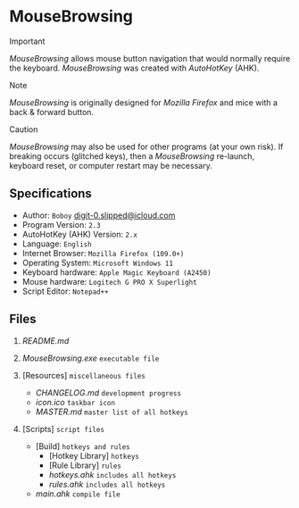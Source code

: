 # MouseBrowsing

> [!IMPORTANT]
> _MouseBrowsing_ allows mouse button navigation that would normally require the keyboard. _MouseBrowsing_ was created with _AutoHotKey_ (AHK).

> [!NOTE]
> _MouseBrowsing_ is originally designed for _Mozilla Firefox_ and mice with a back & forward button.

> [!CAUTION]
> _MouseBrowsing_ may also be used for other programs (at your own risk). If breaking occurs (glitched keys), then a _MouseBrowsing_ re-launch, keyboard reset, or computer restart may be necessary.

## Specifications

- Author: `Boboy` <digit-0.slipped@icloud.com>
- Program Version: `2.3`
- AutoHotKey (AHK) Version: `2.x`
- Language: `English`
- Internet Browser: `Mozilla Firefox (109.0+)`
- Operating System: `Microsoft Windows 11`
- Keyboard hardware: `Apple Magic Keyboard (A2450)`
- Mouse hardware: `Logitech G PRO X Superlight`
- Script Editor: `Notepad++`

## Files

1. _README.md_
   
2. _MouseBrowsing.exe_ `executable file`

3. [Resources] `miscellaneous files`
	- _CHANGELOG.md_ `development progress` 
	- _icon.ico_ `taskbar icon`
	- _MASTER.md_ `master list of all hotkeys`

5. [Scripts] `script files`
	- [Build] `hotkeys and rules`
		- [Hotkey Library] `hotkeys`
		- [Rule Library] `rules`
		- _hotkeys.ahk_ `includes all hotkeys`
		- _rules.ahk_ `includes all hotkeys`
	- _main.ahk_ `compile file`

